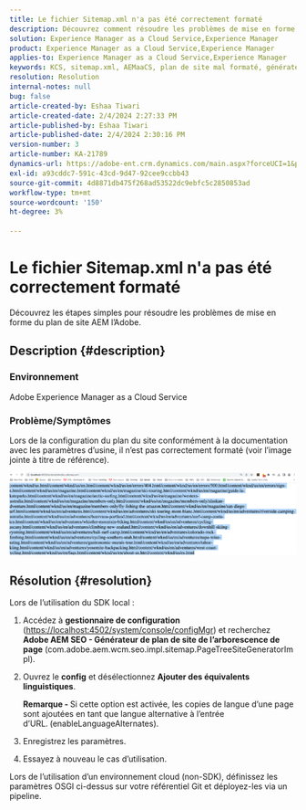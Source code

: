 ```yaml
---
title: Le fichier Sitemap.xml n'a pas été correctement formaté
description: Découvrez comment résoudre les problèmes de mise en forme du plan de site dans les AEM d’Adobe sans complications.
solution: Experience Manager as a Cloud Service,Experience Manager
product: Experience Manager as a Cloud Service,Experience Manager
applies-to: Experience Manager as a Cloud Service,Experience Manager
keywords: KCS, sitemap.xml, AEMaaCS, plan de site mal formaté, générateur de plan de site de l’arborescence de page, équivalent linguistique
resolution: Resolution
internal-notes: null
bug: false
article-created-by: Eshaa Tiwari
article-created-date: 2/4/2024 2:27:33 PM
article-published-by: Eshaa Tiwari
article-published-date: 2/4/2024 2:30:16 PM
version-number: 3
article-number: KA-21789
dynamics-url: https://adobe-ent.crm.dynamics.com/main.aspx?forceUCI=1&pagetype=entityrecord&etn=knowledgearticle&id=a654be82-69c3-ee11-9079-6045bd006295
exl-id: a93cddc7-591c-43cd-9d47-92cee9ccbb43
source-git-commit: 4d8871db475f268ad53522dc9ebfc5c2850853ad
workflow-type: tm+mt
source-wordcount: '150'
ht-degree: 3%

---
```


# Le fichier Sitemap.xml n&#39;a pas été correctement formaté


Découvrez les étapes simples pour résoudre les problèmes de mise en forme du plan de site AEM l’Adobe.

## Description {#description}


### <b>Environnement</b>

Adobe Experience Manager as a Cloud Service



### <b>Problème/Symptômes</b>

Lors de la configuration du plan du site conformément à la documentation avec les paramètres d’usine, il n’est pas correctement formaté (voir l’image jointe à titre de référence).

![](assets/___a754be82-69c3-ee11-9079-6045bd006295___.png)


## Résolution {#resolution}


Lors de l’utilisation du SDK local :

1. Accédez à <b>gestionnaire de configuration</b> ([https://localhost:4502/system/console/configMgr](http://localhost:4502/system/console/configMgr%29 "Lien de suivi")) et recherchez <b>Adobe AEM SEO - Générateur de plan de site de l’arborescence de page</b> (com.adobe.aem.wcm.seo.impl.sitemap.PageTreeSiteGeneratorImpl).


2. Ouvrez le <b>config</b> et désélectionnez <b>Ajouter des équivalents linguistiques</b>.



   <b>Remarque - </b>Si cette option est activée, les copies de langue d’une page sont ajoutées en tant que langue alternative à l’entrée d’URL.<b> </b>(enableLanguageAlternates).


3. Enregistrez les paramètres.


4. Essayez à nouveau le cas d’utilisation.


Lors de l’utilisation d’un environnement cloud (non-SDK), définissez les paramètres OSGI ci-dessus sur votre référentiel Git et déployez-les via un pipeline.
